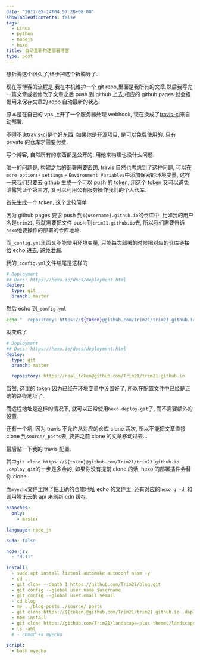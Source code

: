 ```yaml
---
date: "2017-05-14T04:57:28+08:00"
showTableOfContents: false
tags:
  - Linux
  - python
  - nodejs
  - hexo
title: 自动重新构建部署博客
type: post
---
```


想折腾这个很久了,终于把这个折腾好了.

现在写博客的流程是,我在本机维护一个 git repo,里面是我所有的文章.然后我写完一篇文章或者修改了文章之后 push 到 github 上去,相应的 github pages 就会根据用来保存文章的 repo 自动最新的状态.

原本是在自己的 vps 上开了一个服务器处理 webhook, 现在换成了[travis-ci](https://travis-ci.org/)来自动部署.

<!-- more -->

不得不说[travis-ci](https://travis-ci.org/)是个好东西. 如果你是开源项目, 是可以免费使用的, 只有 private 的仓库才需要付费.

写个博客, 自然所有的东西都是公开的, 用他来构建也没什么问题.

唯一的问题是, 构建之后的部署需要密钥, travis 自然也考虑到了这种问题, 可以在`more options`- `settings` - `Environment Variables`中添加保密的环境变量, 这样一来我们只要去 github 生成一个可以 push 的 token, 用这个 token 又可以避免泄露凭证个第三方, 又可以利用公有服务操作我们的个人仓库.

首先生成一个 token, 这个比较简单

因为 github pages 要求 push 到`${username}.github.io`的仓库中, 比如我的用户名是`trim21`, 我就需要把文件 push 到`trim21.github.io`去, 所以我们需要告诉`hexo`他要操作的部署的仓库地址.

而`_config.yml`里面又不能使用环境变量, 只能每次部署的时候把对应的仓库链接给 echo 进去, 避免泄漏.

我的`_config.yml`文件结尾是这样的

```yml
# Deployment
## Docs: https://hexo.io/docs/deployment.html
deploy:
  type: git
  branch: master
```

然后 echo 到`_config.yml`

```bash
echo "  repository: https://${token}@github.com/Trim21/trim21.github.io" >> ./_config.yml
```

就变成了

```yml
# Deployment
## Docs: https://hexo.io/docs/deployment.html
deploy:
  type: git
  branch: master

  repository: https://real_token@github.com/Trim21/trim21.github.io
```

当然, 这里的 token 因为已经在环境变量中设置好了, 所以在配置文件中已经是正确的路径地址了.

而远程地址是这样的情况下, 就可以正常使用`hexo-deploy-git`了, 而不需要额外的设置.

还有一个坑, 因为 travis 不允许从对应的仓库 clone 两次, 所以不能把文章直接 clone 到`source/_posts`去, 要把之前 clone 的文章移动过去...

最后贴一下我的 travis 配置.

其中`git clone https://${token}@github.com/Trim21/trim21.github.io .deploy_git`的一步是多余的, 如果你没有提前 clone 的话, hexo 的部署插件会替你 clone.

而`myecho`文件里除了把正确的仓库地址 echo 的文件里, 还有对应的`hexo g -d`, 和调用腾讯云的 api 来刷新 cdn 缓存.

```yml
branches:
  only:
    - master

language: node_js

sudo: false

node_js:
  - "8.11"

install:
  - sudo apt install libtool automake autoconf nasm -y
  - cd ..
  - git clone --depth 1 https://github.com/Trim21/blog.git
  - git config --global user.name $username
  - git config --global user.email $email
  - cd blog
  - mv ../blog-posts ./source/_posts
  - git clone https://${token}@github.com/Trim21/trim21.github.io .deploy_git
  - npm install
  - git clone https://github.com/Trim21/landscape-plus themes/landscape-plus
  - ls -ahl
  # - chmod +x myecho

script:
  - bash myecho
```
